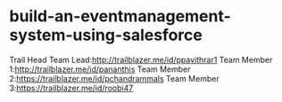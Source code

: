 # build-an-eventmanagement-system-using-salesforce

Trail Head
Team Lead:http://trailblazer.me/id/ppavithrar1
Team Member 1:http://trailblazer.me/id/pananthis
Team Member 2:https://trailblazer.me/id/pchandrammals
Team Member 3:https://trailblazer.me/id/roobi47
